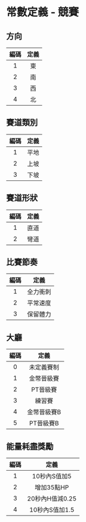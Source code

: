 # 常數定義 - 競賽

## <span id="direction">方向</span>

| 編碼 | 定義 |
|:-:|:-:|
| 1 | 東 |
| 2 | 南 |
| 3 | 西 |
| 4 | 北 |

## <span id="trackType">賽道類別</span>

| 編碼 | 定義 |
|:-:|:-:|
| 1 | 平地 |
| 2 | 上坡 |
| 3 | 下坡 |

## <span id="trackShape">賽道形狀</span>

| 編碼 | 定義 |
|:-:|:-:|
| 1 | 直道 |
| 2 | 彎道 |

## <span id="rhythm">比賽節奏</span>

| 編碼 | 定義 |
|:-:|:-:|
| 1 | 全力衝刺 |
| 2 | 平常速度 |
| 3 | 保留體力 |

## <span id="lobby">大廳</span>

| 編碼 | 定義 |
|:-:|:-:|
| 0 | 未定義賽制 |
| 1 | 金幣晉級賽 |
| 2 | PT晉級賽 |
| 3 | 練習賽 |
| 4 | 金幣晉級賽B |
| 5 | PT晉級賽B |

## <span id="EnergyRunOutBonus">能量耗盡獎勵</span>

| 編碼 | 定義 |
|:-:|:-:|
| 1 | 10秒內S值加5 |
| 2 | 增加35點HP |
| 3 | 20秒內H值減0.25 |
| 4 | 10秒內S值加1.5 |

